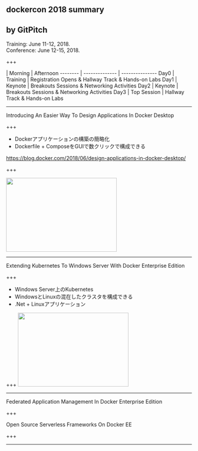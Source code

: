 ## dockercon 2018 summary


by GitPitch
---

Training: June 11-12, 2018.  
Conference: June 12-15, 2018.  

+++

| Morning | Afternoon
-------- | -------------- | ---------------
Day0 | Training | Registration Opens & Hallway Track & Hands-on Labs
Day1 | Keynote | Breakouts Sessions & Networking Activities
Day2 | Keynote | Breakouts Sessions & Networking Activities
Day3 | Top Session | Hallway Track & Hands-on Labs

---
Introducing An Easier Way To Design Applications In Docker Desktop


+++
* Dockerアプリケーションの構築の簡略化
* Dockerfile + ComposeをGUIで数クリックで構成できる

https://blog.docker.com/2018/06/design-applications-in-docker-desktop/

+++

<img src="image/img001.png" width="300" height="200" >



---
Extending Kubernetes To Windows Server With Docker Enterprise Edition


+++
* Windows Server上のKubernetes
* WindowsとLinuxの混在したクラスタを構成できる
* .Net + Linuxアプリケーション

+++
<img src="image/img002.png" width="300" height="200" >

---
Federated Application Management In Docker Enterprise Edition


+++

Open Source Serverless Frameworks On Docker EE


+++

---
